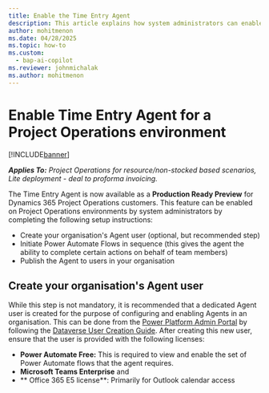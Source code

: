 ```yaml
---
title: Enable the Time Entry Agent 
description: This article explains how system administrators can enable the Time Entry Agent on one or more environments in their organisation.
author: mohitmenon
ms.date: 04/28/2025
ms.topic: how-to
ms.custom: 
  - bap-ai-copilot 
ms.reviewer: johnmichalak
ms.author: mohitmenon
---
```


# Enable Time Entry Agent for a Project Operations environment

[!INCLUDE[banner](../includes/banner.md)]

_**Applies To:** Project Operations for resource/non-stocked based scenarios, Lite deployment - deal to proforma invoicing._

The Time Entry Agent is now available as a **Production Ready Preview** for Dynamics 365 Project Operations customers. This feature can be enabled on Project Operations environments by system administrators by completing the following setup instructions:
- Create your organisation's Agent user (optional, but recommended step)
- Initiate Power Automate Flows in sequence (this gives the agent the ability to complete certain actions on behalf of team members)
- Publish the Agent to users in your organisation


## Create your organisation's Agent user

While this step is not mandatory, it is recommended that a dedicated Agent user is created for the purpose of configuring and enabling Agents in an organisation. This can be done from the [Power Platform Admin Portal](https://admin.powerplatform.microsoft.com/) by following the [Dataverse User Creation Guide](https://learn.microsoft.com/en-us/power-platform/admin/create-users).
After creating this new user, ensure that the user is provided with the following licenses:
- **Power Automate Free:** This is required to view and enable the set of Power Automate flows that the agent requires.
- **Microsoft Teams Enterprise** and
- ** Office 365 E5 license**: Primarily for Outlook calendar access

